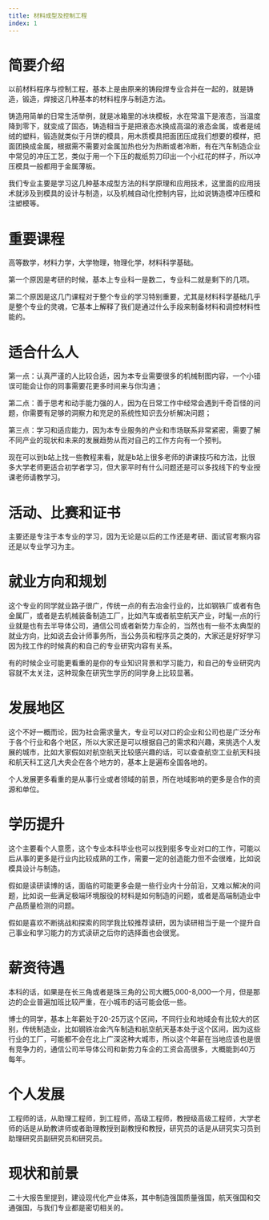 ```yaml
---
title: 材料成型及控制工程
index: 1
---
```


# 简要介绍

以前材料程序与控制工程，基本上是由原来的铸段焊专业合并在一起的，就是铸造，锻造，焊接这几种基本的材料程序与制造方法。

铸造用简单的日常生活举例，就是冰箱里的冰块模板，水在常温下是液态，当温度降到零下，就变成了固态，铸造相当于是把液态水换成高温的液态金属，或者是绒绒的塑料，锻造就类似于月饼的模具，用木质模具把面团压成我们想要的模样，把面团换成金属，根据需不需要对金属加热也分为热断或者冷断，有在汽车制造企业中常见的冲压工艺，类似于用一个下压的裁纸剪刀印出一个小红花的样子，所以冲压模具一般都用于金属薄板。

我们专业主要是学习这几种基本成型方法的科学原理和应用技术，这里面的应用技术就涉及到模具的设计与制造，以及机械自动化控制内容，比如说铸造模冲压模和注塑模等。

# 重要课程

高等数学，材料力学，大学物理，物理化学，材料科学基础。

第一个原因是考研的时候，基本上专业科一是数二，专业科二就是剩下的几项。

第二个原因是这几门课程对于整个专业的学习特别重要，尤其是材料科学基础几乎是整个专业的灵魂，它基本上解释了我们是通过什么手段来制备材料和调控材料性能的。

# 适合什么人

第一点：认真严谨的人比较合适，因为本专业需要很多的机械制图内容，一个小错误可能会让你的同事需要花更多时间来与你沟通；

第二点：善于思考和动手能力强的人，因为在日常工作中经常会遇到千奇百怪的问题，你需要有足够的洞察力和充足的系统性知识去分析解决问题；

第三点：学习和适应能力，因为本专业服务的产业和市场联系非常紧密，需要了解不同产业的现状和未来的发展趋势从而对自己的工作方向有一个预判。

现在可以到b站上找一些教程来看，就是b站上很多老师的讲课技巧和方法，比很多大学老师更适合初学者学习，但大家平时有什么问题还是可以多找线下的专业授课老师请教学习。

# 活动、比赛和证书

主要还是专注于本专业的学习，因为无论是以后的工作还是考研、面试官考察内容还是以专业学习为主。

# 就业方向和规划

这个专业的同学就业路子很广，传统一点的有去冶金行业的，比如钢铁厂或者有色金属厂，或者是去机械装备制造工厂，比如汽车或者航空航天产业，时髦一点的行业就是也有去半导体公司，通信公司或者新势力车企的，当然也有一些不太典型的就业方向，比如说去会计师事务所，当公务员和程序员之类的，大家还是好好学习因为找工作的时候真的和自己的专业研究内容有关系。

有的时候企业可能更看重的是你的专业知识背景和学习能力，和自己的专业研究内容就不太关注，这种现象在研究生学历的同学身上比较显著。

# 发展地区

这个不好一概而论，因为社会需求量大，专业可以对口的企业和公司也是广泛分布于各个行业和各个地区，所以大家还是可以根据自己的需求和兴趣，来挑选个人发展的城市，比如大家假如对航空航天比较感兴趣的话，可以查查航空工业航天科技和航天科工这几大央企在各个地方的，基本上是遍布全国各地的。

个人发展更多看重的是从事行业或者领域的前景，所在地域影响的更多是合作的资源和单位。

# 学历提升

这个主要看个人意愿，这个专业本科毕业也可以找到挺多专业对口的工作，可能以后从事的更多是行业内比较成熟的工作，需要一定的创造能力但不会很难，比如说模具设计与制造。

假如是读研读博的话，面临的可能更多会是一些行业内十分前沿，又难以解决的问题，比如说一些满足极端环境服役的材料是如何制造的问题，或者是高端制造业中产品质量检测的问题。

假如是喜欢不断挑战和探索的同学我比较推荐读研，因为读研相当于是一个提升自己事业和学习能力的方式读研之后你的选择面也会很宽。

# 薪资待遇

本科的话，如果是在长三角或者是珠三角的公司大概5,000-8,000一个月，但是那边的企业普遍加班比较严重，在小城市的话可能会低一些。

博士的同学，基本上年薪处于20-25万这个区间，不同行业和地域会有比较大的区别，传统制造业，比如钢铁冶金汽车制造和航空航天基本处于这个区间，因为这些行业的工厂，可能都不会在北上广深这种大城市，所以这个年薪在当地应该也是很有竞争力的，通信公司半导体公司和新势力车企的工资会高很多，大概能到40万每年。

# 个人发展

工程师的话，从助理工程师，到工程师，高级工程师，教授级高级工程师，大学老师的话是从助教讲师或者助理教授到副教授和教授，研究员的话是从研究实习员到助理研究员副研究员和研究员。

# 现状和前景

二十大报告里提到，建设现代化产业体系，其中制造强国质量强国，航天强国和交通强国，与我们专业都是密切相关的。